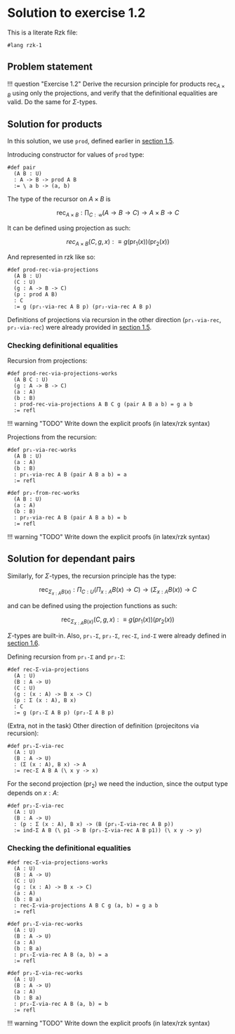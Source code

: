 # Solution to exercise 1.2

This is a literate Rzk file:

```rzk
#lang rzk-1
```

## Problem statement

!!! question "Exercise 1.2"
    Derive the recursion principle for products
    $\mathsf{rec}_{A \times B}$ using only the projections,
    and verify that the definitional equalities are valid.
    Do the same for $\Sigma$-types.

## Solution for products

In this solution, we use `prod`, defined earlier in [section 1.5](../05-product-types.rzk.md#define:prod).

Introducing constructor for values of `prod` type:

```rzk
#def pair
  (A B : U)
  : A -> B -> prod A B
  := \ a b -> (a, b)
```

The type of the recursor on $A \times B$ is

$$
\mathsf{rec}_{A \times B}: \prod_{C:\mathcal{U}} (A \to B \to C) \to A \times B \to C
$$

It can be defined using projection as such:

$$ rec_{A\times B}(C, g, x) :\equiv g(\mathsf{pr}_1(x))(\mathsf{pr}_2(x)) $$

And represented in rzk like so:

```rzk
#def prod-rec-via-projections
  (A B : U)
  (C : U)
  (g : A -> B -> C)
  (p : prod A B)
  : C
  := g (pr₁-via-rec A B p) (pr₂-via-rec A B p)
```

Definitions of projections via recursion in the other direction (`pr₁-via-rec`, `pr₂-via-rec`) were already provided in [section 1.5](../05-product-types.rzk.md#define:pr₁-via-rec).

### Checking definitional equalities

Recursion from projections:

```rzk
#def prod-rec-via-projections-works
  (A B C : U)
  (g : A -> B -> C)
  (a : A)
  (b : B)
  : prod-rec-via-projections A B C g (pair A B a b) = g a b
  := refl
```

!!! warning "TODO"
    Write down the explicit proofs (in latex/rzk syntax)

Projections from the recursion:

```rzk
#def pr₁-via-rec-works
  (A B : U)
  (a : A)
  (b : B)
  : pr₁-via-rec A B (pair A B a b) = a
  := refl

#def pr₂-from-rec-works
  (A B : U)
  (a : A)
  (b : B)
  : pr₂-via-rec A B (pair A B a b) = b
  := refl
```

!!! warning "TODO"
    Write down the explicit proofs (in latex/rzk syntax)

## Solution for dependant pairs

Similarly, for $\Sigma$-types, the recursion principle has the type:

$$ \mathsf{rec}_{\Sigma_{x:A}B(x)} : \Pi_{C:U}(\Pi_{x:A} B(x) \to C) \to (\Sigma_{x:A} B(x)) \to C $$

and can be defined using the projection functions <!--($pr_1 :(\Sigma_{x:A} B(x)) \to A$ and $pr_2 : \Pi_{p:\Sigma_{x:A}B(x)}B(pr_1(p))$)--> as such:

$$ \mathsf{rec}_{\Sigma_{x:A}B(x)}(C, g, x) :\equiv g(pr_1(x))(pr_2(x)) $$

$\Sigma$-types are built-in. Also, `pr₁-Σ`, `pr₂-Σ`, `rec-Σ`, `ind-Σ` were already defined in [section 1.6](../06-dependent-pair-types.rzk.md).

Defining recursion from `pr₁-Σ` and `pr₂-Σ`:

```rzk
#def rec-Σ-via-projections
  (A : U)
  (B : A -> U)
  (C : U)
  (g : (x : A) -> B x -> C)
  (p : Σ (x : A), B x)
  : C
  := g (pr₁-Σ A B p) (pr₂-Σ A B p)
```

(Extra, not in the task) Other direction of definition (projecitons via recursion):

```rzk
#def pr₁-Σ-via-rec
  (A : U)
  (B : A -> U)
  : (Σ (x : A), B x) -> A
  := rec-Σ A B A (\ x y -> x)
```

For the second projection ($\mathsf{pr}_2$) we need the induction, since the output type depends on $x : A$:

```rzk
#def pr₂-Σ-via-rec
  (A : U)
  (B : A -> U)
  : (p : Σ (x : A), B x) -> (B (pr₁-Σ-via-rec A B p))
  := ind-Σ A B (\ p1 -> B (pr₁-Σ-via-rec A B p1)) (\ x y -> y)
```

### Checking the definitional equalities

```rzk
#def rec-Σ-via-projections-works
  (A : U)
  (B : A -> U)
  (C : U)
  (g : (x : A) -> B x -> C)
  (a : A)
  (b : B a)
  : rec-Σ-via-projections A B C g (a, b) = g a b
  := refl

#def pr₁-Σ-via-rec-works
  (A : U)
  (B : A -> U)
  (a : A)
  (b : B a)
  : pr₁-Σ-via-rec A B (a, b) = a
  := refl

#def pr₂-Σ-via-rec-works
  (A : U)
  (B : A -> U)
  (a : A)
  (b : B a)
  : pr₂-Σ-via-rec A B (a, b) = b
  := refl
```

!!! warning "TODO"
    Write down the explicit proofs (in latex/rzk syntax)
